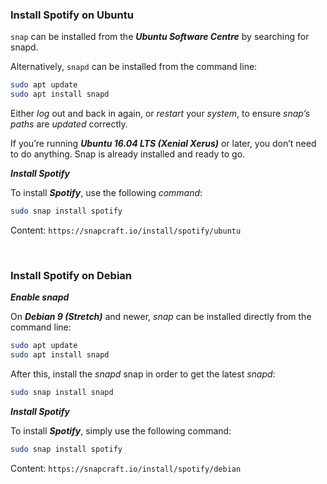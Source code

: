 ### Install Spotify on Ubuntu

`snap` can be installed from the ***Ubuntu Software Centre*** by searching for snapd.

Alternatively, `snapd` can be installed from the command line:

```BASH
sudo apt update
sudo apt install snapd
```

Either *log* out and back in again, or *restart* your *system*, to ensure *snap’s paths* are *updated* correctly.

If you’re running ***Ubuntu 16.04 LTS (Xenial Xerus)*** or later, you don’t need to do anything. Snap is already installed and ready to go.

***Install Spotify***

To install ***Spotify***, use the following *command*:

```BASH
sudo snap install spotify
```

Content: ```https://snapcraft.io/install/spotify/ubuntu```

&nbsp;
&nbsp;

### Install Spotify on Debian

***Enable snapd***

On ***Debian 9 (Stretch)*** and newer, *snap* can be installed directly from the command line:

```BASH
sudo apt update
sudo apt install snapd
```

After this, install the *snapd* snap in order to get the latest *snapd*:

```BASH
sudo snap install snapd
```

***Install Spotify***

To install ***Spotify***, simply use the following command:


```BASH
sudo snap install spotify
```

Content: ```https://snapcraft.io/install/spotify/debian```